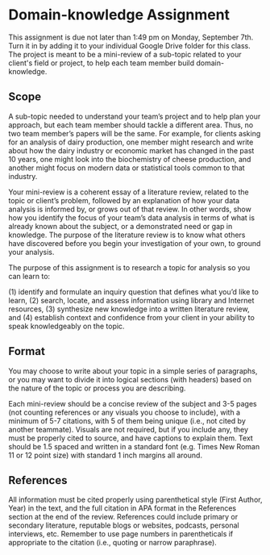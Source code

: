 # Domain-knowledge Assignment

This assignment is due not later than 1:49 pm on Monday, September 7th. Turn it in by adding it to your individual Google Drive folder for this class. The project is meant to be a mini-review of a sub-topic related to your client's field or project, to help each team member build domain-knowledge.

## Scope

A sub-topic needed to understand your team’s project and to help plan your approach, but each team member should tackle a different area. Thus, no two team member’s papers will be the same. For example, for clients asking for an analysis of dairy production, one member might research and write about how the dairy industry or economic market has changed in the past 10 years, one might look into the biochemistry of cheese production, and another might focus on modern data or statistical tools common to that industry.

Your mini-review is a coherent essay of a literature review, related to the topic or client’s problem, followed by an explanation of how your data analysis is informed by, or grows out of that review. In other words, show how you identify the focus of your team’s data analysis in terms of what is already known about the subject, or a demonstrated need or gap in knowledge. The purpose of the literature review is to know what others have discovered before you begin your investigation of your own, to ground your analysis.

The purpose of this assignment is to research a topic for analysis so you can learn to:

(1) identify and formulate an inquiry question that defines what you’d like to learn,
(2) search, locate, and assess information using library and Internet resources,
(3) synthesize new knowledge into a written literature review, and
(4) establish context and confidence from your client in your ability to speak knowledgeably on
the topic.

## Format 

You may choose to write about your topic in a simple series of paragraphs, or you may want to divide it into logical sections (with headers) based on the nature of the topic or process you are describing.

Each mini-review should be a concise review of the subject and 3-5 pages (not counting references or any visuals you choose to include), with a minimum of 5-7 citations, with 5 of them being unique (i.e., not cited by another teammate). Visuals are not required, but if you include any, they must be properly cited to source, and have captions to explain them. Text should be 1.5 spaced and written in a standard font (e.g. Times New Roman 11 or 12 point size) with standard 1 inch margins all around. 

## References

All information must be cited properly using parenthetical style (First Author, Year) in the text, and the full citation in APA format in the References section at the end of the review. References could include primary or secondary literature, reputable blogs or websites, podcasts, personal interviews, etc. Remember to use page numbers in parentheticals if appropriate to the citation (i.e., quoting or narrow paraphrase).
